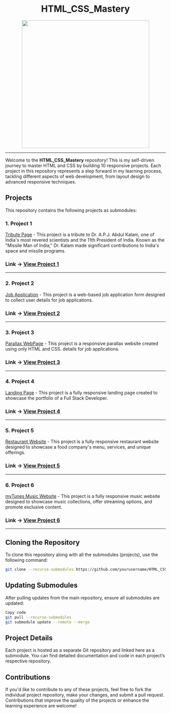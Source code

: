 <div align="center">
    <h1>HTML_CSS_Mastery</h1>
    <img src="https://miro.medium.com/v2/resize:fit:960/1*OlyP02fRFe8pEkJgb6vGTQ.png" width="400">
</div>

---

Welcome to the **HTML_CSS_Mastery** repository! This is my self-driven journey to master HTML and CSS by building 10 responsive projects. Each project in this repository represents a step forward in my learning process, tackling different aspects of web development, from layout design to advanced responsive techniques.

## Projects

This repository contains the following projects as submodules:

### 1. **Project 1**

[Tribute Page](https://github.com/anirudha-8/Tribute_Page.git) - This project is a tribute to Dr. A.P.J. Abdul Kalam, one of India's most revered scientists and the 11th President of India. Known as the "Missile Man of India," Dr. Kalam made significant contributions to India's space and missile programs.

### Link -> **[View Project 1](https://anirudha-8.github.io/Tribute_Page/)**

---

### 2. **Project 2**

[Job Application](https://github.com/anirudha-8/Job_Application_Form.git) - This project is a web-based job application form designed to collect user details for job applications.

### Link -> **[View Project 2](https://anirudha-8.github.io/Job_Application_Form/)**

---

### 3. **Project 3**

[Parallax WebPage](https://github.com/anirudha-8/Parallax_WebPage.git) - This project is a responsive parallax website created using only HTML and CSS. details for job applications.

### Link -> **[View Project 3](https://anirudha-8.github.io/Parallax_WebPage/)**

---

### 4. **Project 4**

[Landing Page](https://github.com/anirudha-8/Landing-Page.git) - This project is a fully responsive landing page created to showcase the portfolio of a Full Stack Developer.

### Link -> **[View Project 4](https://anirudha-8.github.io/Landing-Page/)**

---

### 5. **Project 5**

[Restaurant Website](https://github.com/anirudha-8/Restaurant-Website.git) - This project is a fully responsive restaurant website designed to showcase a food company's menu, services, and unique offerings.

### Link -> **[View Project 5](https://anirudha-8.github.io/Restaurant-Website/)**

---

### 6. **Project 6**

[myTunes Music Website](https://github.com/anirudha-8/myTunes.git) - This project is a fully responsive music website designed to showcase music collections, offer streaming options, and promote exclusive content.

### Link -> **[View Project 6](https://anirudha-8.github.io/myTunes/)**

---

## Cloning the Repository

To clone this repository along with all the submodules (projects), use the following command:

```bash
git clone --recurse-submodules https://github.com/yourusername/HTML_CSS_Mastery.git
```

## Updating Submodules

After pulling updates from the main repository, ensure all submodules are updated:

```bash
Copy code
git pull --recurse-submodules
git submodule update --remote --merge
```

## Project Details

Each project is hosted as a separate Git repository and linked here as a submodule. You can find detailed documentation and code in each project’s respective repository.

## Contributions

If you'd like to contribute to any of these projects, feel free to fork the individual project repository, make your changes, and submit a pull request. Contributions that improve the quality of the projects or enhance the learning experience are welcome!
